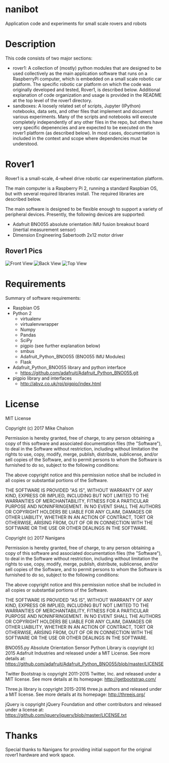 # nanibot
Application code and experiments for small scale rovers and robots
# Description
This code consists of two major sections:
* rover1: A collection of (mostly) python modules that are designed to be used collectively as the main application software that runs on a RaspberryPi computer, which is embedded on a small scale robotic car platform.  The specific robotic car platform on which the code was originally developed and tested, Rover1, is described below.  Additional explanation of code organization and usage is provided in the README at the top level of the rover1 directory.
* sandboxes: A loosely related set of scripts, Jupyter (IPython) notebooks, data sets, and other files that implement and document various experiments.  Many of the scripts and notebooks will execute completely independently of any other files in the repo, but others have very specific depenencies and are expected to be executed on the rover1 platform (as described below).  In most cases, documentation is included in the context and scope where dependencies must be understood. 
# Rover1
Rover1 is a small-scale, 4-wheel drive robotic car experimentation platform.  

The main computer is a Raspberry Pi 2, running a standard Raspbian OS, but with several required libraries install.  The required libraries are described below.

The main software is designed to be flexible enough to support a variety of peripheral devices.  Presently, the following devices are supported:
* Adafruit BNO055 absolute orientation IMU fusion breakout board (inertial measurement sensor)
* Dimension Engineering Sabertooth 2x12 motor driver
## Rover1 Pics
![Front View](media/IMG_3229.JPG)
![Back View](media/IMG_3228.JPG)
![Top View](media/IMG_3227.JPG)
# Requirements
Summary of software requirements:
* Raspbian OS
* Python 2
  * virtualenv
  * virtualenvwrapper
  * Numpy
  * Pandas
  * SciPy
  * pigpio (see further explanation below)
  * smbus
  * Adafruit_Python_BNO055 (BNO055 IMU Modules)
  * Flask
* Adafruit_Python_BNO055 library and python interface
  * https://github.com/adafruit/Adafruit_Python_BNO055.git  
* pigpio library and interfaces
  * http://abyz.co.uk/rpi/pigpio/index.html
# License
MIT License

Copyright (c) 2017 Mike Chalson

Permission is hereby granted, free of charge, to any person obtaining a copy
of this software and associated documentation files (the "Software"), to deal
in the Software without restriction, including without limitation the rights
to use, copy, modify, merge, publish, distribute, sublicense, and/or sell
copies of the Software, and to permit persons to whom the Software is
furnished to do so, subject to the following conditions:

The above copyright notice and this permission notice shall be included in all
copies or substantial portions of the Software.

THE SOFTWARE IS PROVIDED "AS IS", WITHOUT WARRANTY OF ANY KIND, EXPRESS OR
IMPLIED, INCLUDING BUT NOT LIMITED TO THE WARRANTIES OF MERCHANTABILITY,
FITNESS FOR A PARTICULAR PURPOSE AND NONINFRINGEMENT. IN NO EVENT SHALL THE
AUTHORS OR COPYRIGHT HOLDERS BE LIABLE FOR ANY CLAIM, DAMAGES OR OTHER
LIABILITY, WHETHER IN AN ACTION OF CONTRACT, TORT OR OTHERWISE, ARISING FROM,
OUT OF OR IN CONNECTION WITH THE SOFTWARE OR THE USE OR OTHER DEALINGS IN THE
SOFTWARE.

Copyright (c) 2017 Nanigans

Permission is hereby granted, free of charge, to any person obtaining a copy
of this software and associated documentation files (the "Software"), to deal
in the Software without restriction, including without limitation the rights
to use, copy, modify, merge, publish, distribute, sublicense, and/or sell
copies of the Software, and to permit persons to whom the Software is
furnished to do so, subject to the following conditions:

The above copyright notice and this permission notice shall be included in all
copies or substantial portions of the Software.

THE SOFTWARE IS PROVIDED "AS IS", WITHOUT WARRANTY OF ANY KIND, EXPRESS OR
IMPLIED, INCLUDING BUT NOT LIMITED TO THE WARRANTIES OF MERCHANTABILITY,
FITNESS FOR A PARTICULAR PURPOSE AND NONINFRINGEMENT. IN NO EVENT SHALL THE
AUTHORS OR COPYRIGHT HOLDERS BE LIABLE FOR ANY CLAIM, DAMAGES OR OTHER
LIABILITY, WHETHER IN AN ACTION OF CONTRACT, TORT OR OTHERWISE, ARISING FROM,
OUT OF OR IN CONNECTION WITH THE SOFTWARE OR THE USE OR OTHER DEALINGS IN THE
SOFTWARE.

BNO055.py Absolute Orientation Sensor Python Library is copyright (c) 2015 Adafruit 
Industries and released under a MIT License.  See more details at:
  https://github.com/adafruit/Adafruit_Python_BNO055/blob/master/LICENSE

Twitter Bootstrap is copyright 2011-2015 Twitter, Inc. and released
under a MIT license.  See more details at its homepage:
  http://getbootstrap.com/

Three.js library is copyright 2015-2016 three.js authors and released
under a MIT license.  See more details at its homepage:
  http://threejs.org/

jQuery is copyright jQuery Foundation and other contributors and released
under a license at:
  https://github.com/jquery/jquery/blob/master/LICENSE.txt
# Thanks
Special thanks to Nanigans for providing initial support for the original rover1 hardware and work space.
